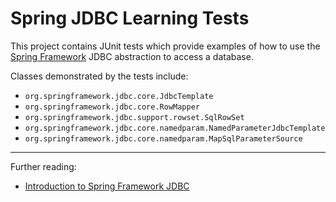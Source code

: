 # Spring JDBC Learning Tests

This project contains JUnit tests which provide examples of how to use the [Spring Framework](https://spring.io/) JDBC abstraction to access a database.

Classes demonstrated by the tests include:

* `org.springframework.jdbc.core.JdbcTemplate`
* `org.springframework.jdbc.core.RowMapper`
* `org.springframework.jdbc.support.rowset.SqlRowSet`
* `org.springframework.jdbc.core.namedparam.NamedParameterJdbcTemplate`
* `org.springframework.jdbc.core.namedparam.MapSqlParameterSource`

---

Further reading:

* [Introduction to Spring Framework JDBC](http://docs.spring.io/spring/docs/current/spring-framework-reference/html/jdbc.html)
